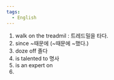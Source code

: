```yaml
---
tags:
  - English
---
```

1. walk on the treadmil : 트레드밀을 타다.
2. since ~때문에 (~때문에 ~했다.)
3. doze off 졸다
4. is talented to 명사
5. is an expert on
6. 